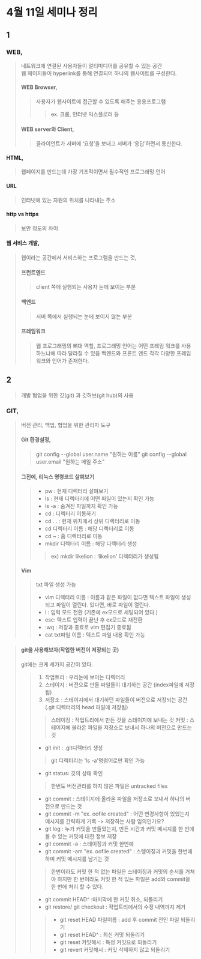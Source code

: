 # 4월 11일 세미나 정리
## 1
### WEB,
> 네트워크에 연결된 사용자들이 멀티미디어를 공유할 수 있는 공간</br>
> 웹 페이지들이 hyperlink를 통해 연결되어 하나의 웹사이트를 구성한다.
> #### WEB Browser,
>> 사용자가 웹사이트에 접근할 수 있도록 해주는 응용프로그램
>>> ex. 크롬, 인터넷 익스플로러 등
> #### WEB server와 Client,
>> 클라이언트가 서버에 ‘요청’을 보내고 서버가 ‘응답’하면서 통신한다.

#### HTML,
> 웹페이지를 만드는데 가장 기초적이면서 필수적인 프로그래밍 언어
#### URL
> 인터넷에 있는 자원의 위치를 나타내는 주소
#### http vs https
> 보안 정도의 차이

#### 웹 서비스 개발,
> 웹이라는 공간에서 서비스하는 프로그램을 만드는 것,
> #### 프런트엔드
>> client 쪽에 실행되는 사용자 눈에 보이는 부분
> #### 백엔드
>> 서버 쪽에서 실행되는 눈에 보이지 않는 부분
> #### 프레임워크
>> 웹 프로그래밍의 뼈대 역할, 프로그래밍 언어는 어떤 프레임 워크를 사용하느냐에 따라 달라질 수 있음
> 백엔드와 프론트 엔드 각각 다양한 프레임워크와 언어가 존재한다.

## 2 
>개발 협업을 위한 깃(git) 과 깃허브(git hub)의 사용
### GIT,
>버전 관리, 백업, 협업을 위한 관리자 도구
> #### Git 환경설정,
>> git config --global user.name "원하는 이름"
>> git config --global user.email "원하는 메일 주소"
> #### 그전에, 리눅스 명령코드 살펴보기
>> * pw : 현재 디렉터리 살펴보기 
>> * ls : 현재 디렉터리에 어떤 파일이 있는지 확인 가능 
>> * ls -a : 숨겨진 파일까지 확인 가능
>> * cd : 디렉터리 이동하기
>> * cd . . : 현재 위치에서 상위 디렉터리로 이동 
>> * cd 디렉터리 이름 : 해당 디렉터리로 이동
>> * cd ~ : 홈 디렉터리로 이동
>> * mkdir 디렉터리 이름 : 해당 디렉터리 생성 </br>
>>> ex) mkdir likelion : ‘likelion’ 디렉터리가 생성됨
> #### Vim
>> txt 파일 생성 가능
>> * vim 디렉터리 이름 : 이름과 같은 파일이 없다면 텍스트 파일이 생성되고 파일이 열린다. 있다면, 바로 파일이 열린다.
>> * i : 입력 모드 전환 (기존에 ex모드로 세팅되어 있다.)
>> * esc: 텍스트 입력이 끝난 후 ex모드로 재전환
>> * :wq : 저장과 종료로 vim 편집기 종료됨
>> * cat txt파일 이름 : 텍스트 파일 내용 확인 가능

>#### git을 사용해보자(작업한 버전이 저장되는 곳)
>git에는 크게 세가지 공간이 있다.
>> 1. 작업트리 : 우리눈에 보이는 디렉터리
>> 2. 스테이지 : 버전으로 만들 파일들이 대기하는 공간 (index파일에 저장됨)
>> 3. 저장소 : 스테이지에서 대기하던 파일들이 버전으로 저장되는 공간 (.git 디렉터리의 head 파일에 저장됨)</br>
>>> 스테이징 : 작업트리에서 만든 것을 스테이지에 보내는 것
>>> 커밋 : 스테이지에 올라온 파일을 저장소로 보내서 하나의 버전으로 만드는 것
>> * git init : .git디렉터리 생성 </br>
>>> git 디렉터리는 'ls -a'명령어로만 확인 가능</br>
>> * git status: 깃의 상태 확인</br>
>>> 한번도 버전관리를 하지 않은 파일은 untracked files
>> * git commit : 스테이지에 올라온 파일을 저장소로 보내서 하나의 버전으로 만드는 것
>> * git commit -m "ex. oofile created" : 어떤 변경사항이 있었는지 메시지를 간략하게 기록 -> 저장하는 사람 임의인가요?
>> * git log : 누가 커밋을 만들었는지, 만든 시간과 커밋 메시지를 한 번에 볼 수 있는 커밋에 대한 정보 저장
>> * git commit -a : 스테이징과 커밋 한번에 
>> * git commit -am "ex. oofile created" : 스텡이징과 커밋을 한번에 하며 커밋 메시지를 남기는 것 </br>
>>> 한번이라도 커밋 한 적 없는 파일은 스테이징과 커밋의 순서를 거쳐야 하지만 한 번이라도 커밋 한 적 있는 파일은 add와 commit을 한 번에 처리 할 수 있다.
>> * git commit HEAD^ :마지막에 한 커밋 취소, 되돌리기
>> * git restore/ git checkout : 작업트리에서의 수정 내역까지 제거
>>> * git reset HEAD 파일이름 : add 후 commit 전인 파일 되돌리기
>>> * git reset HEAD^ : 최신 커밋 되돌리기
>>> *  git reset 커밋해시 : 특정 커밋으로 되돌리기
>>> * git revert 커밋해시 : 커밋 삭제하지 않고 되돌리기


